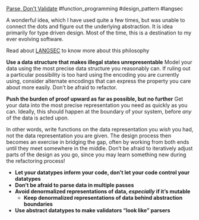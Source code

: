 [Parse, Don't Validate](https://lexi-lambda.github.io/blog/2019/11/05/parse-don-t-validate/)
#function_programming #design_pattern #langsec

A wonderful idea, which I have used quite a few times, but was unable to connect the dots and figure out the underlying abstraction. It is idea primarily for type driven design.
Most of the time, this is a destination to my ever evolving software.

Read about [LANGSEC](http://langsec.org/) to know more about this philosophy

**Use a data structure that makes illegal states unrepresentable** 
Model your data using the most precise data structure you reasonably can. If ruling out a particular possibility is too hard using the encoding you are currently using, consider alternate encodings that can express the property you care about more easily. Don’t be afraid to refactor.

**Push the burden of proof upward as far as possible, but no further** 
Get your data into the most precise representation you need as quickly as you can. Ideally, this should happen at the boundary of your system, before _any_ of the data is acted upon.

In other words, write functions on the data representation you _wish_ you had, not the data representation you are given. The design process then becomes an exercise in bridging the gap, often by working from both ends until they meet somewhere in the middle. Don’t be afraid to iteratively adjust parts of the design as you go, since you may learn something new during the refactoring process!

- **Let your datatypes inform your code, don’t let your code control your datatypes**
- **Don’t be afraid to parse data in multiple passes**
- **Avoid denormalized representations of data, _especially_ if it’s mutable**
	- **Keep denormalized representations of data behind abstraction boundaries**
- **Use abstract datatypes to make validators “look like” parsers**